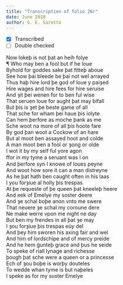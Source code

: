 ```yaml
---
title: "Transcription of folio 26r"
date: June 2018
author: G. E. Saretto
---
```


- [x] Transcribed
- [ ] Double checked

Now lokeþ is not þat an heih folye  
¶ Who may ben a fool but if he loue  
Byhold for goddes sake þat fitteþ aboue  
See how þai bleede be þai not wel arrayed  
Thus haþ hire lord þe god of loue y paiȝed  
Hire wages and hire fees for hire seruise  
And ȝit þei wenen for to ben ful wise  
That seruen loue for aught þat may bifall  
But þis is ȝet þe beste game of all  
That sche for wham þei haue þis iolyte  
Can hem þerfore as moche þank as me  
Sche woot na more of all þis hoote fare  
By god þan woot a Cockow of an hare  
But al moot ben assayed hoot and colde  
A man moot ben a fool or ȝong or olde  
I wot it by my self ful yore agon  
ﬀor in my tyme a seruant was I on  
And þerfore syn I knowe of loues peyne  
And woot how sore it can a man distreyne  
As he þat hath ben caught often in his laas  
I you forȝiue al holly þis trespas  
At þe requeste of þe queen þat kneeleþ heere  
And eek of Emelye my soster deere  
And ȝe schal boþe anon vnto me swere  
That neuere ȝe schal my coroune dere  
Ne make werre vpon me night ne day  
But ben my frendes in all þat ȝe may  
I ȝou forȝiue þis trespas eủy del  
And þey him sworen his axing fair and wel  
And him of lordschipe and of mercy preide  
And he hem g̃unteþ grace and þus he seide  
To speke of riall lynage and richesse  
þough þat sche were a queen or a princesse  
Ech of ȝou boþe is worþy douteles  
To wedde whan tyme is but naþeles  
I speke as for my suster Emelye  

